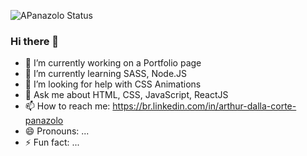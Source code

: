 ![APanazolo Status](https://github-readme-stats.vercel.app/api?username=nothingnothings&show_icons=true)

### Hi there 👋

- 🔭 I’m currently working on a Portfolio page
- 🌱 I’m currently learning SASS, Node.JS
- 🤔 I’m looking for help with CSS Animations
- 💬 Ask me about HTML, CSS, JavaScript, ReactJS
- 📫 How to reach me: https://br.linkedin.com/in/arthur-dalla-corte-panazolo
- 😄 Pronouns: ...
- ⚡ Fun fact: ...
